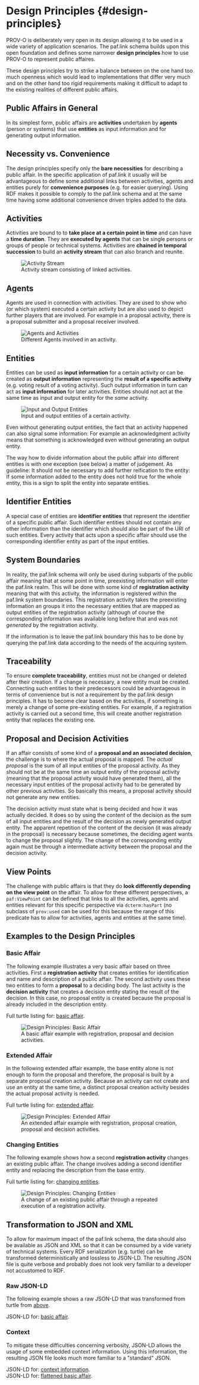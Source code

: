 # Design Principles {#design-principles}

PROV-O is deliberately very open in its design allowing it to be used in a wide variety of application scenarios. The paf.link schema builds upon this open foundation and defines some narrower **design principles** how to use PROV-O to represent public affaires.

These design principles try to strike a balance between on the one hand too much openness which would lead to implementations that differ very much and on the other hand too rigid requirements making it difficult to adapt to the existing realities of different public affairs.

## Public Affairs in General

In its simplest form, public affairs are **activities** undertaken by **agents** (person or systems) that use **entities** as input information and for generating output information.

## Necessity vs. Convenience

The design principles specify only the **bare necessities** for describing a public affair. In the specific application of paf.link it usually will be advantageous to define some additional links between activities, agents and entities purely for **convenience purposes** (e.g. for easier querying). Using RDF makes it possible to comply to the paf.link schema and at the same time having some additional convenience driven triples added to the data.

## Activities

Activities are bound to to **take place at a certain point in time** and can have a **time duration**. They are **executed by agents** that can be single persons or groups of people or technical systems. Activities are **chained in temporal succession** to build an **activity stream** that can also branch and reunite.

<figure id="activities">
  <img src="img/activities.svg" alt="Activity Stream" />
  <figcaption>
    Activity stream consisting of linked activities.
  </figcaption>
</figure>

## Agents

Agents are used in connection with activities. They are used to show who (or which system) executed a certain activity but are also used to depict further players that are involved. For example in a proposal activity, there is a proposal submitter and a proposal receiver involved.

<figure id="agents">
  <img src="img/agents.svg" alt="Agents and Activities" />
  <figcaption>
    Different Agents involved in an activity.
  </figcaption>
</figure>

## Entities

Entities can be used as **input information** for a certain activity or can be created as **output information** representing the **result of a specific activity** (e.g. voting result of a voting activity). Such output information in turn can act as **input information** for later activities. Entities should not act at the same time as input and output entity for the *same* activity.

<figure id="entities">
  <img src="img/entities.svg" alt="Input and Output Entities" />
  <figcaption>
    Input and output entities of a certain activity.
  </figcaption>
</figure>

Even without generating output entities, the fact that an activity happened can also signal some information: For example an acknowledgment activity means that something is acknowledged even without generating an output entity.

The way how to divide information about the public affair into different entities is with one exception (see below) a matter of judgement. As guideline: It should not be necessary to add further reification to the entity: If some information added to the entity does not hold true for the whole entity, this is a sign to split the entity into separate entities.

## Identifier Entities

A special case of entities are **identifier entities** that represent the identifier of a specific public affair. Such identifier entities should not contain any other information than the identifier which should also be part of the URI of such entities. Every activity that acts upon a specific affair should use the corresponding identifier entity as part of the input entities.

## System Boundaries

In reality, the paf.link schema will only be used during subparts of the public affair meaning that at some point in time, preexisting information will enter the paf.link realm. This will be done with some kind of **registration activity** meaning that with this activity, the information is registered within the paf.link system boundaries. This registration activity takes the preexisting information an groups it into the necessary entities that are mapped as output entities of the registration activity (although of course the corresponding information was available long before that and was not *generated* by the registration activity.

If the information is to leave the paf.link boundary this has to be done by querying the paf.link data according to the needs of the acquiring system.

## Traceability

To ensure **complete traceability**, entities must not be changed or deleted after their creation. If a change is necessary, a new entity must be created. Connecting such entities to their predecessors could be advantageous in terms of convenience but is not a requirement by the paf.link design principles. It has to become clear based on the activities, if something is merely a change of some pre-existing entities. For example, if a registration activity is carried out a second time, this will create another registration entity that replaces the existing one.

## Proposal and Decision Activities

If an affair consists of some kind of a **proposal and an associated decision**, the challenge is to where the actual proposal is mapped. The *actual proposal* is the sum of all input entities of the proposal activity. As they should not be at the same time an output entity of the proposal activity (meaning that the proposal activity would have generated them), all the necessary input entities of the proposal activity had to be generated by other previous activities. So basically this means, a proposal activity should not generate any new entities.

The decision activity must state what is being decided and how it was actually decided. It does so by using the content of the decision as the sum of all input entities and the result of the decision as newly generated output entity. The apparent repetition of the content of the decision (it was already in the proposal) is necessary because sometimes, the deciding agent wants to change the proposal slightly. The change of the corresponding entity again must be through a intermediate activity between the proposal and the decision activity.

## View Points

The challenge with public affairs is that they do **look differently depending on the view point** on the affair. To allow for these different perspectives, a `paf:ViewPoint` can be defined that links to all the activities, agents and entities relevant for this specific perspective via `dcterm:hasPart` (no subclass of `prov:used` can be used for this because the range of this predicate has to allow for activities, agents and entities at the same time).

## Examples to the Design Principles

### Basic Affair

The following example illustrates a very basic affair based on three activities. First a **registration activity** that creates entities for identification and name and description of a public affair. The second activity uses these two entities to form a **proposal** to a deciding body. The last activity is the **decision activity** that creates a decision entity stating the result of the decision. In this case, no proposal entity is created because the proposal is already included in the description entity.

<aside class="example" title="Design Principles: Basic Affair">
    Full turtle listing for: <a href="https://github.com/swiss/paf-link/blob/main/examples/design_principles_basic.ttl" target="_blank">basic affair</a>.
</aside>

<figure id="design_principles_basic">
  <img src="img/design_principles_basic.svg" alt="Design Principles: Basic Affair" />
  <figcaption>
    A basic affair example with registration, proposal and decision activities.
  </figcaption>
</figure>

### Extended Affair

In the following extended affair example, the base entity alone is not enough to form the proposal and therefore, the proposal is built by a separate proposal creation activity. Because an activity can not create and use an entity at the same time, a distinct proposal creation activity besides the actual proposal activity is needed.

<aside class="example" title="Design Principles: Extended Affair">
        Full turtle listing for: <a href="https://github.com/swiss/paf-link/blob/main/examples/design_principles_extended.ttl" target="_blank">extended affair</a>.
</aside>

<figure id="design_principles_extended">
  <img src="img/design_principles_extended.svg" alt="Design Principles: Extended Affair" />
  <figcaption>
    An extended affair example with registration, proposal creation, proposal and decision activities.
  </figcaption>
</figure>

### Changing Entities

The following example shows how a second **registration activity** changes an existing public affair. The change involves adding a second identifier entity and replacing the description from the base entity.

<aside class="example" title="Design Principles: Changing Entities">
        Full turtle listing for: <a href="https://github.com/swiss/paf-link/blob/main/examples/design_principles_change.ttl" target="_blank">changing entities</a>.
</aside>

<figure id="design_principles_change">
  <img src="img/design_principles_change.svg" alt="Design Principles: Changing Entities" />
  <figcaption>
    A change of an existing public affair through a repeated execution of a registration activity.
  </figcaption>
</figure>

## Transformation to JSON and XML

To allow for maximum impact of the paf.link schema, the data should also be available as JSON and XML so that it can be consumed by a vide variety of technical systems. Every RDF serialization (e.g. turtle) can be transformed deterministically and lossless to JSON-LD. The resulting JSON file is quite verbose and probably does not look very familiar to a developer not accustomed to RDF. 

### Raw JSON-LD

The following example shows a raw JSON-LD that was transformed from turtle from [above](#example-design-principles-basic-affair).

<aside class="example" title="Raw JSON-LD without context information">
        JSON-LD for: <a href="https://github.com/swiss/paf-link/blob/main/examples/design_principles_basic.jsonld" target="_blank">basic affair</a>.

</aside>

### Context

To mitigate these difficulties concerning verbosity, JSON-LD allows the usage of some embedded context information. Using this information, the resulting JSON file looks much more familiar to a "standard" JSON.

<aside class="example" title="JSON-LD context information">
  JSON-LD for: <a href="https://github.com/swiss/paf-link/blob/main/examples/design_principles_basic_context.jsonld" target="_blank">context information</a>.
</aside>

<aside class="example" title="Flattened JSON-LD using context information">
  JSON-LD for: <a href="https://github.com/swiss/paf-link/blob/main/examples/design_principles_basic_flattened.jsonld" target="_blank">flattened basic affair</a>.
</aside>
